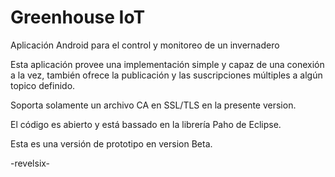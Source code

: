 # Greenhouse IoT
Aplicación Android para el control y monitoreo de un invernadero

Esta aplicación provee una implementación simple y capaz de una conexión a la vez, también ofrece la publicación y las suscripciones múltiples a algún topico definido.

Soporta solamente un archivo CA en SSL/TLS en la presente version.

El código es abierto y está bassado en la librería Paho de Eclipse.

Esta es una versión de prototipo en version Beta.

-revelsix-